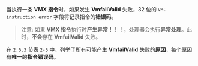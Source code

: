 
当执行一条 **VMX 指令**时，如果发生 **VmfailValid** 失败，32 位的 `VM-instruction error` 字段将记录指令的**错误码**。

>注意: 如果 **VMX 指令**执行时**产生异常！！！**，处理器会执行**异常处理**。此时，**不会**存在 **VmfailValid** 失败。

在 `2.6.3` 节表 `2-5` 中，列举了所有可能产生 **VmfailValid** 失败的**原因**，每个原因有**唯一**的**指令错误码**。